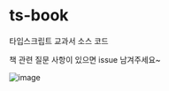 # ts-book
타입스크립트 교과서 소스 코드

책 관련 질문 사항이 있으면 issue 남겨주세요~

![image](https://github.com/ZeroCho/ts-book/assets/10962668/4206b792-9577-4520-9f94-448b3e4726fc)
